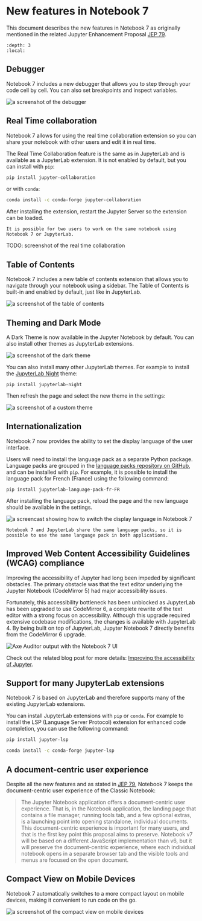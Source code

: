 # New features in Notebook 7

This document describes the new features in Notebook 7 as originally mentioned in the related Jupyter Enhancement Proposal [JEP 79][jep 79].

```{contents} Table of Contents
:depth: 3
:local:
```

## Debugger

Notebook 7 includes a new debugger that allows you to step through your code cell by cell. You can also set breakpoints and inspect variables.

![a screenshot of the debugger](https://user-images.githubusercontent.com/591645/195543524-e16647a1-a4e0-4832-929d-73d5a77ef001.png)

## Real Time collaboration

Notebook 7 allows for using the real time collaboration extension so you can share your notebook with other users and edit it in real time.

The Real Time Collaboration feature is the same as in JupyterLab and is available as a JupyterLab extension. It is not enabled by default, but you can install with `pip`:

```bash
pip install jupyter-collaboration
```

or with `conda`:

```bash
conda install -c conda-forge jupyter-collaboration
```

After installing the extension, restart the Jupyter Server so the extension can be loaded.

```{note}
It is possible for two users to work on the same notebook using Notebook 7 or JupyterLab.
```

TODO: screenshot of the real time collaboration

## Table of Contents

Notebook 7 includes a new table of contents extension that allows you to navigate through your notebook using a sidebar. The Table of Contents is built-in and enabled by default, just like in JupyterLab.

![a screenshot of the table of contents](https://user-images.githubusercontent.com/591645/195544813-22e7dec9-846f-4aaa-913a-36a9ed908036.png)

## Theming and Dark Mode

A Dark Theme is now available in the Jupyter Notebook by default. You can also install other themes as JupyterLab extensions.

![a screenshot of the dark theme](https://user-images.githubusercontent.com/591645/229732821-3ab15024-e6d7-414d-94ca-246619da4b67.png)

You can also install many other JupyterLab themes. For example to install the [JupyterLab Night](https://github.com/martinRenou/jupyterlab-night) theme:

```shell
pip install jupyterlab-night
```

Then refresh the page and select the new theme in the settings:

![a screenshot of a custom theme](https://user-images.githubusercontent.com/591645/229733418-db0898b3-7e8c-4db5-98d6-2e9f813ab9e9.png)

## Internationalization

Notebook 7 now provides the ability to set the display language of the user interface.

Users will need to install the language pack as a separate Python package. Language packs are grouped in the [language packs repository on GitHub](https://github.com/jupyterlab/language-packs/), and can be installed with `pip`. For example, it is possible to install the language pack for French (France) using the following command:

```shell
pip install jupyterlab-language-pack-fr-FR
```

After installing the language pack, reload the page and the new language should be available in the settings.

![a screencast showing how to switch the display language in Notebook 7](https://user-images.githubusercontent.com/591645/229734057-e08a2020-58c1-4aa5-b30e-ebb83fcde12c.gif)

```{note}
Notebook 7 and JupyterLab share the same language packs, so it is possible to use the same language pack in both applications.
```

## Improved Web Content Accessibility Guidelines (WCAG) compliance

Improving the accessibility of Jupyter had long been impeded by significant obstacles. The primary obstacle was that the text editor underlying the Jupyter Notebook (CodeMirror 5) had major accessibility issues.

Fortunately, this accessibility bottleneck has been unblocked as JupyterLab has been upgraded to use CodeMirror 6, a complete rewrite of the text editor with a strong focus on accessibility. Although this upgrade required extensive codebase modifications, the changes is available with JupyterLab 4. By being built on top of JupyterLab, Jupyter Notebook 7 directly benefits from the CodeMirror 6 upgrade.

![Axe Auditor output with the Notebook 7 UI](https://user-images.githubusercontent.com/591645/229613525-764004bd-ac7a-4000-b694-a347709aa826.png)

Check out the related blog post for more details: [Improving the accessibility of Jupyter](https://blog.jupyter.org/improving-the-accessibility-of-jupyter-6c695db518d3).

## Support for many JupyterLab extensions

Notebook 7 is based on JupyterLab and therefore supports many of the existing JupyterLab extensions.

You can install JupyterLab extensions with `pip` or `conda`. For example to install the LSP (Language Server Protocol) extension for enhanced code completion, you can use the following command:

```bash
pip install jupyter-lsp
```

```bash
conda install -c conda-forge jupyter-lsp
```

## A document-centric user experience

Despite all the new features and as stated in [JEP 79][jep 79], Notebook 7 keeps the document-centric user experience of the Classic Notebook:

> The Jupyter Notebook application offers a document-centric user experience. That is, in the Notebook application, the landing page that contains a file manager, running tools tab, and a few optional extras, is a launching point into opening standalone, individual documents. This document-centric experience is important for many users, and that is the first key point this proposal aims to preserve. Notebook v7 will be based on a different JavaScript implementation than v6, but it will preserve the document-centric experience, where each individual notebook opens in a separate browser tab and the visible tools and menus are focused on the open document.

[jep 79]: https://jupyter.org/enhancement-proposals/79-notebook-v7/notebook-v7.html

## Compact View on Mobile Devices

Notebook 7 automatically switches to a more compact layout on mobile devices, making it convenient to run code on the go.

![a screenshot of the compact view on mobile devices](https://user-images.githubusercontent.com/591645/101995448-2793f380-3cca-11eb-8971-067dd068ccbe.gif)
